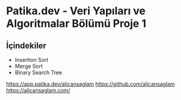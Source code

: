 # Patika.dev - Veri Yapıları ve Algoritmalar Bölümü Proje 1

## İçindekiler
- Insertion Sort
- Merge Sort
- Binary Search Tree

https://app.patika.dev/alicansaglam
https://github.com/alicansaglam
https://alicansaglam.com/
